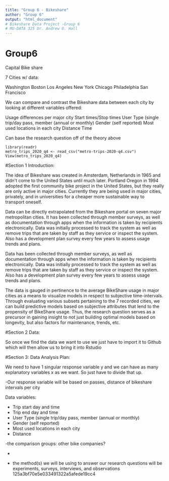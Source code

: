 ```yaml
---
title: "Group 6 - Bikeshare"
author: "Group 6"
output: "html_document"
# Bikeshare Data Project -Group 6
# MU-DATA 325 Dr. Andrew O. Hall
---
```

# Group6

Capital Bike share 

7 Cities w/ data:

Washington
Boston
Los Angeles 
New York
Chicago
Philadelphia
San Francisco

We can compare and contrast the Bikeshare data between each city by looking at different variables offered:

Usage differences per major city
Start times/Stop times
User Type (single trip/day pass, member (annual or monthly)
Gender (self reported)
Most used locations in each city 
Distance
Time

Can base the research question off of the theory above


```{r}
library(readr)
metro_trips_2020_q4 <- read_csv("metro-trips-2020-q4.csv")
View(metro_trips_2020_q4)
```


#Section 1 Introduction: 

The idea of Bikeshare was created in Amsterdam, Netherlands in 1965 and didn't come to the United States until much later. Portland Oregon in 1994 adopted the first community bike project in the United States, but they really are only active in major cities. 
Currently they are being used in major cities, privately, and in universities for a cheaper more sustainable way to transport oneself. 

Data can be directly extrapolated from the Bikeshare portal on seven major metropolitan cities. It has been collected through member surveys, as well as documentation through apps when the information is taken by recipients electronically.
Data was initially processed to track the system as well as remove trips that are taken by staff as they service or inspect the system. Also has a development plan survey every few years to assess usage trends and plans.

Data has been collected through member surveys, as well as documentation through apps when the information is taken by recipients electronically. 
Data was initially processed to track the system as well as remove trips that are taken by staff as they service or inspect the system. Also has a development plan survey every few years to assess usage trends and plans. 

The data is gauged in pertinence to the average BikeShare usage in major cities as a means to visualize models in respect to subjective time-intervals. Through evaluating various subsets pertaining to the 7 recorded cities, we can build predictive models based on subjective attributes that lend to the propensity of BikeShare usage. Thus, the research question serves as a precursor in gaining insight to not just building optimal models based on longevity, but also factors for maintenance, trends, etc.
 

#Section 2 Data: 

So once we find the data we want to use we just have to import it to Github which will then allow us to bring it into Rstudio 

#Section 3: Data Analysis Plan:

We need to have 1 singular response variable y and we can have as many explanatory variables x as we want. So just have to divide that up.

-Our response variable will be based on passes, distance of bikeshare intervals per city

Data variables:
- Trip start day and time
- Trip end day and time
- User Type (single trip/day pass, member (annual or monthly)
- Gender (self reported)
- Most used locations in each city
- Distance

-the comparison groups: other bike companies? 

- 

- the method(s) we will be using to answer our research questions will be experiments, surveys, interviews, and observations
125a3bf70e5e033491322a5afede19cc4
